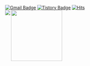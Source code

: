 [![Gmail Badge](https://img.shields.io/badge/Gmail-D14836?style=flat&logo=Gmail&logoColor=white)](mailto:choiwoongji@gmail.com)   [![Tistory Badge](https://img.shields.io/badge/Tech%20Blog-555263?style=flat&logoColor=white)](https://cslife.tistory.com/)   [![Hits](https://hits.seeyoufarm.com/api/count/incr/badge.svg?url=https%3A%2F%2Fgithub.com%2Fwoongjichoi&count_bg=%2379C83D&title_bg=%23555555&icon=&icon_color=%23E7E7E7&title=hits&edge_flat=false)](https://hits.seeyoufarm.com)  
<img align='left' src="http://mazassumnida.wtf/api/v2/generate_badge?boj=allison1998">
<img align='center' src="https://github-readme-stats.vercel.app/api?username=woongjichoi&count_private=true&show_icons=true&theme=buefy" height="165">
